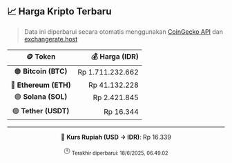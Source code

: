 

<!-- HARGA_KRIPTO -->
## 📈 Harga Kripto Terbaru

> Data ini diperbarui secara otomatis menggunakan [CoinGecko API](https://www.coingecko.com/) dan [exchangerate.host](https://exchangerate.host/)

<div align="center">

| 🪙 Token | 💰 Harga (IDR) |
|:------:|---------------:|
| 🟠 **Bitcoin (BTC)**   | Rp 1.711.232.662 |
| 🔵 **Ethereum (ETH)**  | Rp 41.132.228 |
| 🟣 **Solana (SOL)**    | Rp 2.421.845 |
| 🟢 **Tether (USDT)**   | Rp 16.344 |

---

💱 **Kurs Rupiah (USD → IDR)**: Rp 16.339

🕒 <sub>Terakhir diperbarui: 18/6/2025, 06.49.02</sub>

</div>
<!-- /HARGA_KRIPTO -->